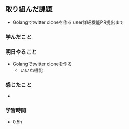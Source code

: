 ## 取り組んだ課題
- Golangでtwitter cloneを作る user詳細機能PR提出まで

### 学んだこと


### 明日やること
- Golangでtwitter cloneを作る
  - いいね機能


### 感じたこと
- 

### 学習時間
- 0.5h